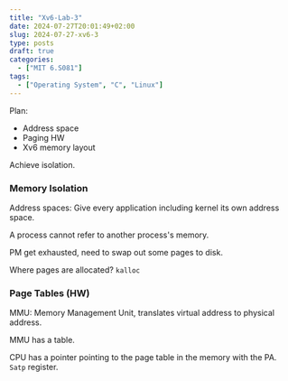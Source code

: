 ```yaml
---
title: "Xv6-Lab-3"
date: 2024-07-27T20:01:49+02:00
slug: 2024-07-27-xv6-3
type: posts
draft: true
categories:
  - ["MIT 6.S081"]
tags:
  - ["Operating System", "C", "Linux"]
---
```


Plan:

- Address space
- Paging HW
- Xv6 memory layout

Achieve isolation.

### Memory Isolation

Address spaces: Give every application including kernel its own address space.

A process cannot refer to another process's memory.

PM get exhausted, need to swap out some pages to disk.

Where pages are allocated? `kalloc`

### Page Tables (HW)

MMU: Memory Management Unit, translates virtual address to physical address.

MMU has a table.

CPU has a pointer pointing to the page table in the memory with the PA. `Satp` register.


